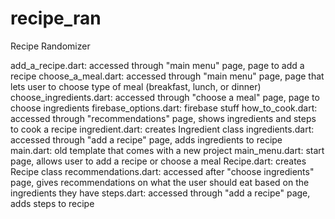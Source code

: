 # recipe_ran

Recipe Randomizer

add_a_recipe.dart: accessed through "main menu" page, page to add a recipe
choose_a_meal.dart: accessed through "main menu" page, page that lets user to choose type of meal (breakfast, lunch, or dinner)
choose_ingredients.dart: accessed through "choose a meal" page, page to choose ingredients
firebase_options.dart: firebase stuff
how_to_cook.dart: accessed through "recommendations" page, shows ingredients and steps to cook a recipe
ingredient.dart: creates Ingredient class
ingredients.dart: accessed through "add a recipe" page, adds ingredients to recipe
main.dart: old template that comes with a new project
main_menu.dart: start page, allows user to add a recipe or choose a meal
Recipe.dart: creates Recipe class
recommendations.dart: accessed after "choose ingredients" page, gives recommendations on what the user should eat based on the ingredients they have
steps.dart: accessed through "add a recipe" page, adds steps to recipe 


